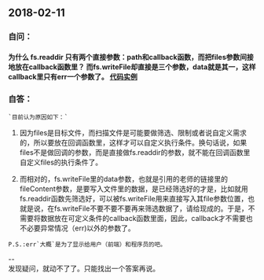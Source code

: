 

## 2018-02-11

### 自问：
#### 为什么 fs.readdir 只有两个直接参数：path和callback函数，而把files参数间接地放在callback函数里？ 而fs.writeFile却直接是三个参数，data就是其一，这样callback里只有err一个参数了。  [代码实例](https://github.com/ifoundu/getting-started-with-javascript/tree/master/study/lesson6) 

### 自答：  
    `目前认为原因如下：`  
  1. 因为files是目标文件，而扫描文件是可能要做筛选、限制或者说自定义需求的，所以要放在回调函数里，这样才可以自定义执行条件。换句话说，如果files不是做回调的参数，而是直接做fs.readdir的参数，就不能在回调函数里自定义files的执行条件了。 
     
  2. 而相对的，fs.writeFile里的data参数，也就是引用的老师的链接里的fileContent参数，是要写入文件里的数据，是已经筛选好的才是，比如就用fs.readdir函数先筛选好，可以被fs.writeFile用来直接写入其file参数位置，也就是说，在fs.writeFile不要不要不要再来筛选数据了，请给现成的。于是，不需要将数据放在可定义条件的callback函数里面，因此，callback才不需要也不必要异常情况（err)以外的参数了。  
  
    P.S.:err`大概`是为了显示给用户（前端）和程序员的吧。



--  
发现疑问，就动不了了。只能找出一个答案再说。
